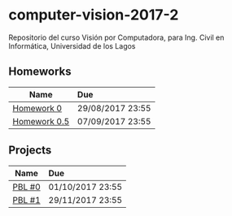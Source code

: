 # computer-vision-2017-2
Repositorio del curso Visión por Computadora, para Ing. Civil en Informática, Universidad de los Lagos


## Homeworks
| Name        | Due        
| ------------- |:-------------
| [Homework 0](homeworks/0/) | 29/08/2017 23:55
| [Homework 0.5](homeworks/0.5/) | 07/09/2017 23:55

## Projects
| Name        | Due        
| ------------- |:-------------
| [PBL #0](projects/0/) | 01/10/2017 23:55
| [PBL #1](projects/1/) | 29/11/2017 23:55

